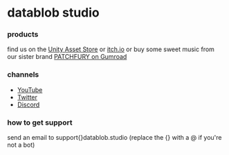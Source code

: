 # datablob studio

### products
find us on the [Unity Asset Store](#) or [itch.io](#)
or buy some sweet music from our sister brand [PATCHFURY on Gumroad](https://patchfury.gumroad.com/)

### channels
- [YouTube](https://www.youtube.com/channel/UCsvzDUuzNBtcmP97msnoUKg)
- [Twitter](https://twitter.com/datablobstudio)
- [Discord](https://discord.gg/FQgE8U8pBj)

### how to get support
send an email to support{}datablob.studio (replace the {} with a @ if you're not a bot)
